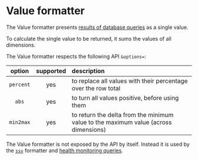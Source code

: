 # Value formatter

The Value formatter presents [results of database queries](../../queries) as a single value.

To calculate the single value to be returned, it sums the values of all dimensions.

The Value formatter respects the following API `&options=`:

option|supported|description
:---:|:---:|:---
`percent`|yes|to replace all values with their percentage over the row total
`abs`|yes|to turn all values positive, before using them
`min2max`|yes|to return the delta from the minimum value to the maximum value (across dimensions)

The Value formatter is not exposed by the API by itself.
Instead it is used by the [`ssv`](../ssv) formatter
and [health monitoring queries](../../../../health).
